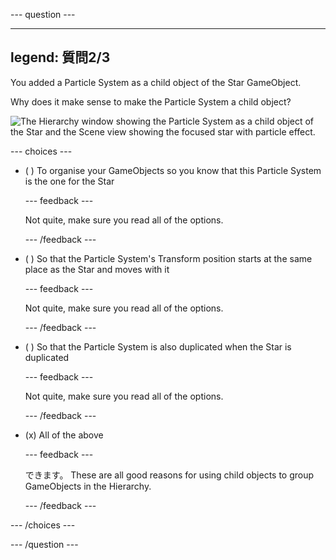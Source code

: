 
--- question ---

---
legend: 質問2/3
---

You added a Particle System as a child object of the Star GameObject.

Why does it make sense to make the Particle System a child object?

![The Hierarchy window showing the Particle System as a child object of the Star and the Scene view showing the focused star with particle effect.](images/particle-star.png)

--- choices ---

- ( ) To organise your GameObjects so you know that this Particle System is the one for the Star


  --- feedback ---

  Not quite, make sure you read all of the options.

  --- /feedback ---

- ( ) So that the Particle System's Transform position starts at the same place as the Star and moves with it


  --- feedback ---

  Not quite, make sure you read all of the options.

  --- /feedback ---

- ( ) So that the Particle System is also duplicated when the Star is duplicated

  --- feedback ---

  Not quite, make sure you read all of the options.

  --- /feedback ---

- (x) All of the above

  --- feedback ---

  できます。 These are all good reasons for using child objects to group GameObjects in the Hierarchy.

  --- /feedback ---

--- /choices ---

--- /question ---

